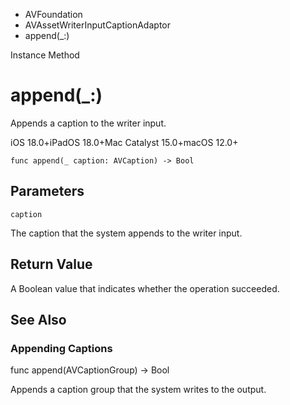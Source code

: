 

- AVFoundation
- AVAssetWriterInputCaptionAdaptor
-  append(\_:) 

Instance Method

# append(\_:)

Appends a caption to the writer input.

iOS 18.0+iPadOS 18.0+Mac Catalyst 15.0+macOS 12.0+

``` source
func append(_ caption: AVCaption) -> Bool
```

## Parameters 

`caption`  

The caption that the system appends to the writer input.

## Return Value

A Boolean value that indicates whether the operation succeeded.

## See Also

### Appending Captions

func append(AVCaptionGroup) -> Bool

Appends a caption group that the system writes to the output.

